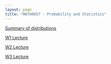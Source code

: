 ```yaml
---
layout: page
title: "MATH0057 - Probability and Statistics"
---
```

<a href="/57/X">Summary of distributions</a>

<a href="/57/W1">W1 Lecture</a>

<a href="/57/W2">W2 Lecture</a>

<a href="/57/W3">W3 Lecture</a>

